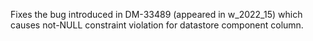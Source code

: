 Fixes the bug introduced in DM-33489 (appeared in w_2022_15) which causes not-NULL constraint violation for datastore component column.